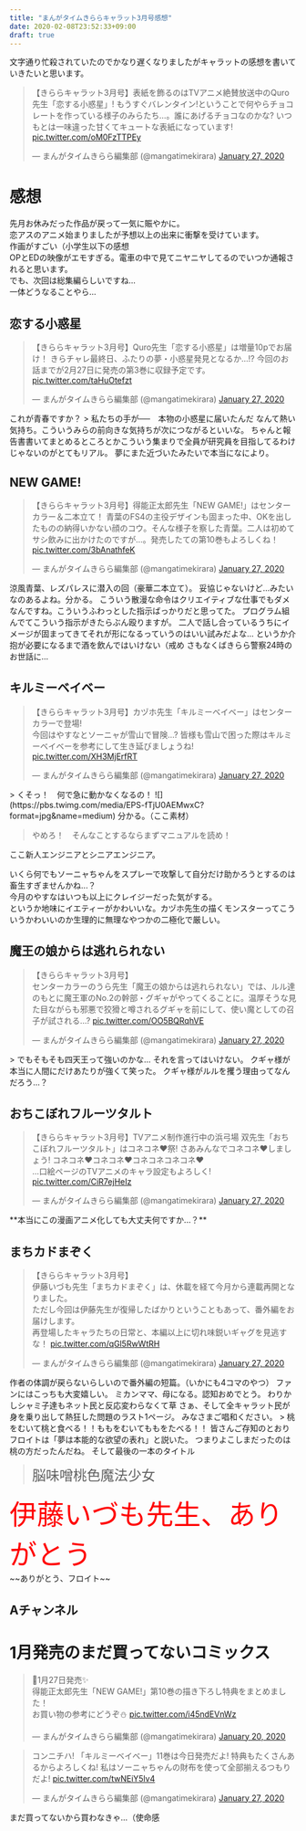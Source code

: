 ```yaml
---
title: "まんがタイムきららキャラット3月号感想"
date: 2020-02-08T23:52:33+09:00
draft: true
---
```


文字通り忙殺されていたのでかなり遅くなりましたがキャラットの感想を書いていきたいと思います。  
<blockquote class="twitter-tweet"><p lang="ja" dir="ltr">【きららキャラット3月号】表紙を飾るのはTVアニメ絶賛放送中のQuro先生「恋する小惑星」! もうすぐバレンタイン!ということで何やらチョコレートを作っている様子のみらたち…。誰にあげるチョコなのかな? いつもとは一味違った甘くてキュートな表紙になっています! <a href="https://t.co/oM0FzTTPEy">pic.twitter.com/oM0FzTTPEy</a></p>&mdash; まんがタイムきらら編集部 (@mangatimekirara) <a href="https://twitter.com/mangatimekirara/status/1221810134973726720?ref_src=twsrc%5Etfw">January 27, 2020</a></blockquote> <script async src="https://platform.twitter.com/widgets.js" charset="utf-8"></script> 

# 感想
先月お休みだった作品が戻って一気に賑やかに。  
恋アスのアニメ始まりましたが予想以上の出来に衝撃を受けています。  
作画がすごい（小学生以下の感想  
OPとEDの映像がエモすぎる。電車の中で見てニヤニヤしてるのでいつか通報されると思います。  
でも、次回は総集編らしいですね...  
一体どうなることやら...  

##  恋する小惑星
<blockquote class="twitter-tweet"><p lang="ja" dir="ltr">【きららキャラット3月号】Quro先生「恋する小惑星」は増量10pでお届け！ きらチャレ最終日、ふたりの夢・小惑星発見となるか…!? 今回のお話までが2月27日に発売の第3巻に収録予定です。 <a href="https://t.co/taHuOtefzt">pic.twitter.com/taHuOtefzt</a></p>&mdash; まんがタイムきらら編集部 (@mangatimekirara) <a href="https://twitter.com/mangatimekirara/status/1221810288875294720?ref_src=twsrc%5Etfw">January 27, 2020</a></blockquote> <script async src="https://platform.twitter.com/widgets.js" charset="utf-8"></script> 
これが青春ですか？  
> 私たちの手が──　本物の小惑星に届いたんだ
なんて熱い気持ち。こういうみらの前向きな気持ちが次につながるといいな。  
ちゃんと報告書書いてまとめるところとかこういう集まりで全員が研究員を目指してるわけじゃないのがとてもリアル。  
夢にまた近づいたみたいで本当になにより。  

## NEW GAME!
<blockquote class="twitter-tweet"><p lang="ja" dir="ltr">【きららキャラット3月号】得能正太郎先生「NEW GAME!」はセンターカラー＆二本立て！ 青葉のFS4の主役デザインも固まった中、OKを出したものの納得いかない顔のコウ。そんな様子を察した青葉。二人は初めてサシ飲みに出かけたのですが…。発売したての第10巻もよろしくね！ <a href="https://t.co/3bAnathfeK">pic.twitter.com/3bAnathfeK</a></p>&mdash; まんがタイムきらら編集部 (@mangatimekirara) <a href="https://twitter.com/mangatimekirara/status/1221810743290388484?ref_src=twsrc%5Etfw">January 27, 2020</a></blockquote> <script async src="https://platform.twitter.com/widgets.js" charset="utf-8"></script> 
涼風青葉、レズパレスに潜入の回（豪華二本立て）。  
妥協じゃないけど...みたいなのあるよね。分かる。  
こういう散漫な命令はクリエイティブな仕事でもダメなんですね。こういうふわっとした指示ばっかりだと思ってた。  
プログラム組んでてこういう指示がきたらぶん殴りますが。  
二人で話し合っているうちにイメージが固まってきてそれが形になるっていうのはいい試みだよな...   
というか介抱が必要になるまで酒を飲んではいけない（戒め  
さもなくばきらら警察24時のお世話に...  

## キルミーベイベー
<blockquote class="twitter-tweet"><p lang="ja" dir="ltr">【きららキャラット3月号】カヅホ先生「キルミーベイベー」はセンターカラーで登場! <br>今回はやすなとソーニャが雪山で冒険…? 皆様も雪山で困った際はキルミーベイベーを参考にして生き延びましょうね! <a href="https://t.co/XH3MjErfRT">pic.twitter.com/XH3MjErfRT</a></p>&mdash; まんがタイムきらら編集部 (@mangatimekirara) <a href="https://twitter.com/mangatimekirara/status/1221810848504541185?ref_src=twsrc%5Etfw">January 27, 2020</a></blockquote> <script async src="https://platform.twitter.com/widgets.js" charset="utf-8"></script> 
> くそっ！　何で急に動かなくなるの！
![](https://pbs.twimg.com/media/EPS-fTjU0AEMwxC?format=jpg&name=medium)  
分かる。（ここ素材）  

> やめろ！　そんなことするならまずマニュアルを読め！  

ここ新人エンジニアとシニアエンジニア。    
    
いくら何でもソーニャちゃんをスプレーで攻撃して自分だけ助かろうとするのは畜生すぎませんかね...？    
今月のやすなはいつも以上にクレイジーだった気がする。  
というか地味にイエティーがかわいいな。カヅホ先生の描くモンスターってこういうかわいいのか生理的に無理なやつかの二極化で厳しい。  

## 魔王の娘からは逃れられない
<blockquote class="twitter-tweet"><p lang="ja" dir="ltr">【きららキャラット3月号】<br>センターカラーのうら先生「魔王の娘からは逃れられない」では、ルル達のもとに魔王軍のNo.2の幹部・グギャがやってくることに。温厚そうな見た目ながらも邪悪で狡猾と噂されるグギャを前にして、使い魔としての召子が試される…? <a href="https://t.co/OO5BQRqhVE">pic.twitter.com/OO5BQRqhVE</a></p>&mdash; まんがタイムきらら編集部 (@mangatimekirara) <a href="https://twitter.com/mangatimekirara/status/1221811142361640961?ref_src=twsrc%5Etfw">January 27, 2020</a></blockquote> <script async src="https://platform.twitter.com/widgets.js" charset="utf-8"></script> 
> でもそもそも四天王って強いのかな...  
それを言ってはいけない。  
クギャ様が本当に人間にだけあたりが強くて笑った。  
クギャ様がルルを攫う理由ってなんだろう...？  

## おちこぼれフルーツタルト
<blockquote class="twitter-tweet"><p lang="ja" dir="ltr">【きららキャラット3月号】TVアニメ制作進行中の浜弓場 双先生「おちこぼれフルーツタルト」はコネコネ♥祭! さあみんなでコネコネ♥しましょう! コネコネ♥コネコネ♥コネコネコネコネ♥ <br>…口絵ページのTVアニメのキャラ設定もよろしく! <a href="https://t.co/CiR7ejHeIz">pic.twitter.com/CiR7ejHeIz</a></p>&mdash; まんがタイムきらら編集部 (@mangatimekirara) <a href="https://twitter.com/mangatimekirara/status/1221811375615275008?ref_src=twsrc%5Etfw">January 27, 2020</a></blockquote> <script async src="https://platform.twitter.com/widgets.js" charset="utf-8"></script>  
**本当にこの漫画アニメ化しても大丈夫何ですか...？**

## まちカドまぞく
<blockquote class="twitter-tweet"><p lang="ja" dir="ltr">【きららキャラット3月号】<br>伊藤いづも先生「まちカドまぞく」は、休載を経て今月から連載再開となりました。<br>ただし今回は伊藤先生が復帰したばかりということもあって、番外編をお届けします。<br>再登場したキャラたちの日常と、本編以上に切れ味鋭いギャグを見逃すな！ <a href="https://t.co/qGl5RwWtRH">pic.twitter.com/qGl5RwWtRH</a></p>&mdash; まんがタイムきらら編集部 (@mangatimekirara) <a href="https://twitter.com/mangatimekirara/status/1221811505118597120?ref_src=twsrc%5Etfw">January 27, 2020</a></blockquote> <script async src="https://platform.twitter.com/widgets.js" charset="utf-8"></script> 
作者の体調が戻らないらしいので番外編の短篇。（いかにも4コマのやつ）  
ファンにはこっちも大変嬉しい。  
ミカンママ、母になる。認知おめでとう。  
わりかしシャミ子達もネット民と反応変わらなくて草  
さぁ、そして全キャラット民が身を乗り出して熱狂した問題のラスト1ページ。  
みなさまご唱和ください。  
> 桃をむいて桃と食べる！！ももをむいてももをたべる！！  
皆さんご存知のとおりフロイトは「夢は本能的な欲望の表れ」と説いた。  
つまりよこしまだったのは桃の方だったんだね。  
そして最後の一本のタイトル  

> <font size="5">脳味噌桃色魔法少女</font>

<div><font size="8" color="red">伊藤いづも先生、ありがとう</font></div> 
~~ありがとう、フロイト~~

## Aチャンネル


# 1月発売のまだ買ってないコミックス
<blockquote class="twitter-tweet"><p lang="ja" dir="ltr">🌟1月27日発売✨<br>得能正太郎先生「NEW GAME!」第10巻の描き下ろし特典をまとめました！<br>お買い物の参考にどうぞ⛄️ <a href="https://t.co/i45ndEVnWz">pic.twitter.com/i45ndEVnWz</a></p>&mdash; まんがタイムきらら編集部 (@mangatimekirara) <a href="https://twitter.com/mangatimekirara/status/1219196511323480066?ref_src=twsrc%5Etfw">January 20, 2020</a></blockquote> <script async src="https://platform.twitter.com/widgets.js" charset="utf-8"></script> 
<blockquote class="twitter-tweet"><p lang="ja" dir="ltr">コンニチハ! 「キルミーベイベー」11巻は今日発売だよ! 特典もたくさんあるからよろしくね! 私はソーニャちゃんの財布を使って全部揃えるつもりだよ! <a href="https://t.co/twNEiY5lv4">pic.twitter.com/twNEiY5lv4</a></p>&mdash; まんがタイムきらら編集部 (@mangatimekirara) <a href="https://twitter.com/mangatimekirara/status/1221700689606275072?ref_src=twsrc%5Etfw">January 27, 2020</a></blockquote> <script async src="https://platform.twitter.com/widgets.js" charset="utf-8"></script> 
まだ買ってないから買わなきゃ...（使命感  



